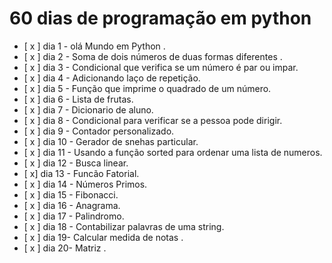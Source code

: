 # 60 dias de programação em python 

- [ x ] dia 1 - olá Mundo em Python .
- [ x ] dia 2 - Soma de dois números de duas formas diferentes .
- [ x ] dia 3 - Condicional que verifica se um número é par ou impar. 
- [ x ] dia 4 - Adicionando laço de repetição.
- [ x ] dia 5 -  Função que imprime o quadrado de um número.
- [ x ] dia 6 -  Lista de frutas.
- [ x ] dia 7 -  Dicionario de aluno.
- [ x ] dia 8 - Condicional para verificar se a pessoa pode dirigir.
- [ x ] dia 9 - Contador personalizado.
- [ x ] dia 10 - Gerador de snehas particular.
- [ x ] dia 11 - Usando a função sorted para ordenar uma lista de numeros.
- [ x ] dia 12 - Busca linear.
- [ x]  dia 13 - Funcão Fatorial.
- [ x ] dia 14 - Números Primos.
- [ x ] dia 15 - Fibonacci.
- [ x ] dia 16 - Anagrama.
- [ x ] dia 17 - Palindromo.
- [ x ] dia 18 - Contabilizar palavras de uma string.
- [ x ] dia 19- Calcular medida de notas .
- [ x ] dia 20- Matriz .